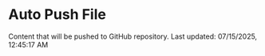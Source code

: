 # Auto Push File

Content that will be pushed to GitHub repository.
Last updated: 07/15/2025, 12:45:17 AM